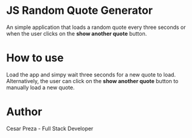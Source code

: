 # JS Random Quote Generator

An simple application that loads a random quote every three seconds or when the user clicks on the **show another quote** button.

# How to use

Load the app and simpy wait three seconds for a new quote to load. Alternatively, the user can click on the **show another quote** button to manually load a new quote.

# Author

Cesar Preza - Full Stack Developer
